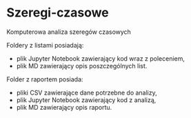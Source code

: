 # Szeregi-czasowe
Komputerowa analiza szeregów czasowych

Foldery z listami posiadają:
- plik Jupyter Notebook zawierający kod wraz z poleceniem,
- plik MD zawierający opis poszczególnych list.

Folder z raportem posiada:
- pliki CSV zawierające dane potrzebne do analizy,
- plik Jupyter Notebook zawierający kod z analizą,
- plik MD zawierający opis raportu.
